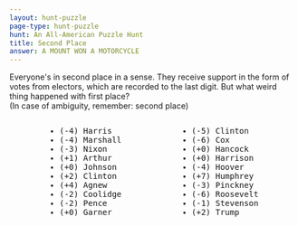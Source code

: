```yaml
---
layout: hunt-puzzle
page-type: hunt-puzzle
hunt: An All-American Puzzle Hunt
title: Second Place
answer: A MOUNT WON A MOTORCYCLE
---
```

<div class="puzzle-flavor" markdown="1">

Everyone's in second place in a sense. They receive support in the form of votes from electors, which are recorded to the last digit. But what weird thing happened with first place? <br>
(In case of ambiguity, remember: second place)
</div>

<div style="display: flex; justify-content: center">
    <div>
        <ul class="raw-list" style="font-family: monospace;">
            <li>(-4) Harris</li>
            <li>(-4) Marshall</li>
            <li>(-3) Nixon</li>
            <li>(+1) Arthur</li>
            <li>(+0) Johnson</li>
            <li>(+2) Clinton</li>
            <li>(+4) Agnew</li>
            <li>(-2) Coolidge</li>
            <li>(-2) Pence</li>
            <li>(+0) Garner</li>
        </ul>
    </div>
    <div style="width: 100px;"></div>
    <div>
        <ul class="raw-list" style="font-family: monospace;">
            <li>(-5) Clinton</li>
            <li>(-6) Cox</li>
            <li>(+0) Hancock</li>
            <li>(+0) Harrison</li>
            <li>(-4) Hoover</li>
            <li>(+7) Humphrey</li>
            <li>(-3) Pinckney</li>
            <li>(-6) Roosevelt</li>
            <li>(-1) Stevenson</li>
            <li>(+2) Trump</li>
        </ul>
    </div>
</div>